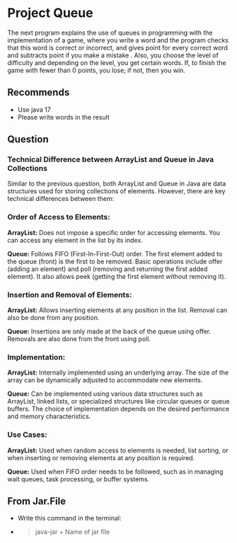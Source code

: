 # Project Queue
The next program explains the use of queues in programming with the implementation of a game, 
where you write a word and the program checks that this word is correct or incorrect, 
and gives point for every correct word and subtracts point if you make a mistake . 
Also, you choose the level of difficulty and depending on the level, you get certain words. 
If, to finish the game with fewer than 0 points, you lose; if not, then you win.
## Recommends
- Use java 17 
- Please write words in the result
## Question
### Technical Difference between ArrayList and Queue in Java Collections
Similar to the previous question, both ArrayList and Queue in Java are data structures used for storing collections of elements. However, there are key technical differences between them:

### Order of Access to Elements:

**ArrayList:** Does not impose a specific order for accessing elements. You can access any element in the list by its index.

**Queue:** Follows FIFO (First-In-First-Out) order. The first element added to the queue (front) is the first to be removed. Basic operations include offer (adding an element) and poll (removing and returning the first added element). It also allows peek (getting the first element without removing it).

### Insertion and Removal of Elements:

**ArrayList:** Allows inserting elements at any position in the list. Removal can also be done from any position.

**Queue:** Insertions are only made at the back of the queue using offer. Removals are also done from the front using poll.

### Implementation:

**ArrayList:** Internally implemented using an underlying array. The size of the array can be dynamically adjusted to accommodate new elements.

**Queue:** Can be implemented using various data structures such as ArrayList, linked lists, or specialized structures like circular queues or queue buffers. The choice of implementation depends on the desired performance and memory characteristics.

### Use Cases:

**ArrayList:** Used when random access to elements is needed, list sorting, or when inserting or removing elements at any position is required.

**Queue:** Used when FIFO order needs to be followed, such as in managing wait queues, task processing, or buffer systems.
## From Jar.File
- Write this command in the terminal: 
- >java-jar + Name of jar file